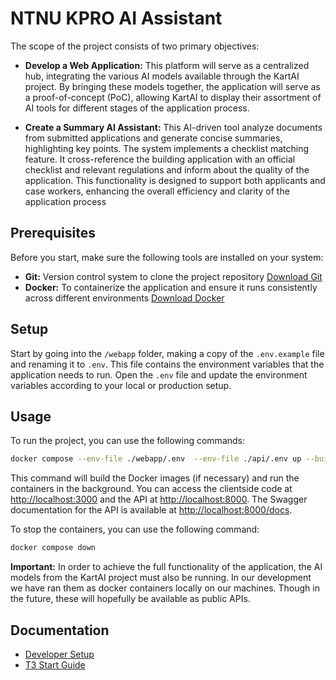 # NTNU KPRO AI Assistant

The scope of the project consists of two primary objectives:

* **Develop a Web Application:** This platform will serve as a centralized hub, integrating the various AI models available through the KartAI project. By bringing these models together, the application will serve as a proof-of-concept (PoC), allowing KartAI to display their assortment of AI tools for different stages of the application process.

* **Create a Summary AI Assistant:** This AI-driven tool analyze documents from submitted applications and generate concise summaries, highlighting key points. The system implements a checklist matching feature. It cross-reference the building application with an official checklist and relevant regulations and inform about the quality of the application. This functionality is designed to support both applicants and case workers, enhancing the overall efficiency and clarity of the application process


## Prerequisites

Before you start, make sure the following tools are installed on your system:

- **Git:** Version control system to clone the project repository [Download Git](https://git-scm.com/downloads)
- **Docker:** To containerize the application and ensure it runs consistently across different environments [Download Docker](https://www.docker.com/products/docker-desktop)

## Setup

Start by going into the `/webapp` folder, making a copy of the `.env.example` file and renaming it to `.env`. This file contains the environment variables that the application needs to run. Open the `.env` file and update the environment variables according to your local or production setup.

## Usage

To run the project, you can use the following commands:

```bash
docker compose --env-file ./webapp/.env  --env-file ./api/.env up --build -d
```

This command will build the Docker images (if necessary) and run the containers in the background. You can access the clientside code at [http://localhost:3000](http://localhost:3000) and the API at [http://localhost:8000](http://localhost:8000).
The Swagger documentation for the API is available at [http://localhost:8000/docs](http://localhost:8000/docs).

To stop the containers, you can use the following command:

```bash
docker compose down
```

**Important:** In order to achieve the full functionality of the application, the AI models from the KartAI project must also be running. In our development we have ran them as docker containers locally on our machines. Though in the future, these will hopefully be available as public APIs.

## Documentation

- [Developer Setup](/docs/manuals/developer_setup.md)
- [T3 Start Guide](/docs/manuals/t3_guide.md)
